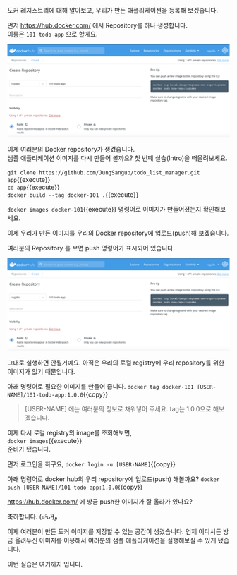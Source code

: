 도커 레지스트리에 대해 알아보고, 우리가 만든 애플리케이션을 등록해 보겠습니다.

먼저 https://hub.docker.com/ 에서 Repository를 하나 생성합니다.  
이름은 `101-todo-app` 으로 할게요.

<img src="./assets/create_repository.png" alt="Create repository" style="zoom:50%;" />

이제 여러분의 Docker repository가 생겼습니다.  
샘플 애플리케이션 이미지를 다시 만들어 볼까요?
첫 번째 실습(Intro)을 떠올려보세요.

`git clone https://github.com/JungSangup/todo_list_manager.git app`{{execute}}  
`cd app`{{execute}}  
`docker build --tag docker-101 .`{{execute}}  

`docker images docker-101`{{execute}} 명령어로 이미지가 만들어졌는지 확인해보세요.

이제 우리가 만든 이미지를 우리의 Docker repository에 업로드(push)해 보겠습니다.

여러분의 Repository 를 보면 push 명령어가 표시되어 있습니다.

<img src="./assets/create_repository.png" alt="Create repository" style="zoom:50%;" />

그대로 실행하면 안될거예요.
아직은 우리의 로컬 registry에 우리 repository를 위한 이미지가 없기 때문입니다.

아래 명령어로 필요한 이미지를 만들어 줍니다.
`docker tag docker-101 [USER-NAME]/101-todo-app:1.0.0`{{copy}}
> [USER-NAME] 에는 여러분의 정보로 채워넣어 주세요. tag는 1.0.0으로 해보겠습니다.

이제 다시 로컬 registry의 image를 조회해보면,  
`docker images`{{execute}}  
준비가 됐습니다.

먼저 로그인을 하구요,
`docker login -u [USER-NAME]`{{copy}}  

아래 명령어로 docker hub의 우리 repository에 업로드(push) 해볼까요?
`docker push [USER-NAME]/101-todo-app:1.0.0`{{copy}}

https://hub.docker.com/ 에 방금 push한 이미지가 잘 올라가 있나요?

축하합니다.  (๑˃̵ᴗ˂̵)و

이제 여러분이 만든 도커 이미지를 저장할 수 있는 공간이 생겼습니다.
언제 어디서든 방금 올려두신 이미지를 이용해서 여러분의 샘플 애플리케이션을 실행해보실 수 있게 됐습니다.

이번 실습은 여기까지 입니다.
